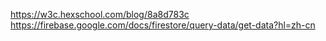 https://w3c.hexschool.com/blog/8a8d783c
https://firebase.google.com/docs/firestore/query-data/get-data?hl=zh-cn
